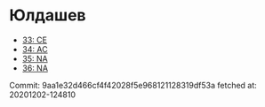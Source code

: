 # Юлдашев
- [33: CE](33.md)
- [34: AC](34.md)
- [35: NA](35.md)
- [36: NA](36.md)

Commit: 9aa1e32d466cf4f42028f5e968121128319df53a
 fetched at: 20201202-124810
